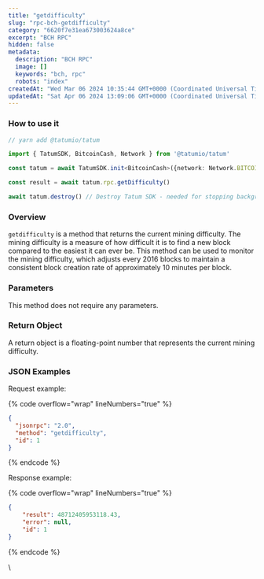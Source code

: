 ```yaml
---
title: "getdifficulty"
slug: "rpc-bch-getdifficulty"
category: "6620f7e31ea673003624a8ce"
excerpt: "BCH RPC"
hidden: false
metadata: 
  description: "BCH RPC"
  image: []
  keywords: "bch, rpc"
  robots: "index"
createdAt: "Wed Mar 06 2024 10:35:44 GMT+0000 (Coordinated Universal Time)"
updatedAt: "Sat Apr 06 2024 13:09:06 GMT+0000 (Coordinated Universal Time)"
---
```




### How to use it



```typescript
// yarn add @tatumio/tatum

import { TatumSDK, BitcoinCash, Network } from '@tatumio/tatum'

const tatum = await TatumSDK.init<BitcoinCash>({network: Network.BITCOIN_CASH})

const result = await tatum.rpc.getDifficulty()

await tatum.destroy() // Destroy Tatum SDK - needed for stopping background jobs
```



### Overview

`getdifficulty` is a method that returns the current mining difficulty. The mining difficulty is a measure of how difficult it is to find a new block compared to the easiest it can ever be. This method can be used to monitor the mining difficulty, which adjusts every 2016 blocks to maintain a consistent block creation rate of approximately 10 minutes per block.

### Parameters

This method does not require any parameters.

### Return Object

A return object is a floating-point number that represents the current mining difficulty.

### JSON Examples

Request example:

{% code overflow="wrap" lineNumbers="true" %}

```json
{
  "jsonrpc": "2.0",
  "method": "getdifficulty",
  "id": 1
}
```

{% endcode %}

Response example:

{% code overflow="wrap" lineNumbers="true" %}

```json
{
    "result": 48712405953118.43,
    "error": null,
    "id": 1
}
```

{% endcode %}

\\
